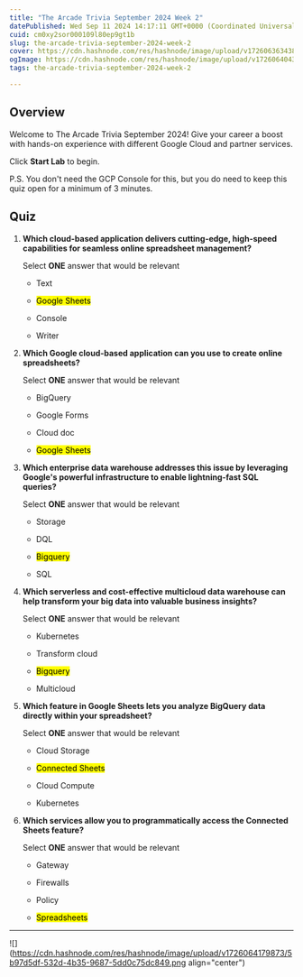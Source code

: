 ```yaml
---
title: "The Arcade Trivia September 2024 Week 2"
datePublished: Wed Sep 11 2024 14:17:11 GMT+0000 (Coordinated Universal Time)
cuid: cm0xy2sor000109l80ep9gt1b
slug: the-arcade-trivia-september-2024-week-2
cover: https://cdn.hashnode.com/res/hashnode/image/upload/v1726063634389/e580c4e5-b696-4954-bce9-b07346779b23.jpeg
ogImage: https://cdn.hashnode.com/res/hashnode/image/upload/v1726064043165/fa5d7114-206f-43a2-bc47-43b153f2a7a0.jpeg
tags: the-arcade-trivia-september-2024-week-2

---
```


## **Overview**

Welcome to The Arcade Trivia September 2024! Give your career a boost with hands-on experience with different Google Cloud and partner services.

Click **Start Lab** to begin.

P.S. You don't need the GCP Console for this, but you do need to keep this quiz open for a minimum of 3 minutes.

## **Quiz**

1. **Which cloud-based application delivers cutting-edge, high-speed capabilities for seamless online spreadsheet management?**
    
    Select **ONE** answer that would be relevant
    
    * Text
        
    * <mark>Google Sheets</mark>
        
    * Console
        
    * Writer
        
2. **Which Google cloud-based application can you use to create online spreadsheets?**
    
    Select **ONE** answer that would be relevant
    
    * BigQuery
        
    * Google Forms
        
    * Cloud doc
        
    * <mark>Google Sheets</mark>
        
3. **Which enterprise data warehouse addresses this issue by leveraging Google's powerful infrastructure to enable lightning-fast SQL queries?**
    
    Select **ONE** answer that would be relevant
    
    * Storage
        
    * DQL
        
    * <mark>Bigquery</mark>
        
    * SQL
        
4. **Which serverless and cost-effective multicloud data warehouse can help transform your big data into valuable business insights?**
    
    Select **ONE** answer that would be relevant
    
    * Kubernetes
        
    * Transform cloud
        
    * <mark>Bigquery</mark>
        
    * Multicloud
        
5. **Which feature in Google Sheets lets you analyze BigQuery data directly within your spreadsheet?**
    
    Select **ONE** answer that would be relevant
    
    * Cloud Storage
        
    * <mark>Connected Sheets</mark>
        
    * Cloud Compute
        
    * Kubernetes
        
6. **Which services allow you to programmatically access the Connected Sheets feature?**
    
    Select **ONE** answer that would be relevant
    
    * Gateway
        
    * Firewalls
        
    * Policy
        
    * <mark>Spreadsheets</mark>
        

---

![](https://cdn.hashnode.com/res/hashnode/image/upload/v1726064179873/5b97d5df-532d-4b35-9687-5dd0c75dc849.png align="center")